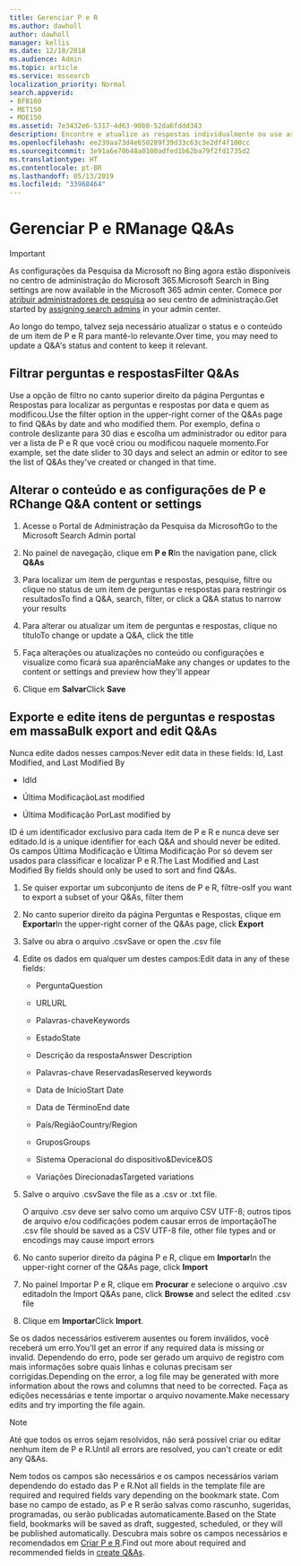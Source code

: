 ```yaml
---
title: Gerenciar P e R
ms.author: dawholl
author: dawholl
manager: kellis
ms.date: 12/18/2018
ms.audience: Admin
ms.topic: article
ms.service: mssearch
localization_priority: Normal
search.appverid:
- BFB160
- MET150
- MOE150
ms.assetid: 7e3432e6-5317-4d63-90b0-52da6fddd343
description: Encontre e atualize as respostas individualmente ou use as ferramentas da Pesquisa da Microsoft disponíveis para editar todas elas de uma só vez
ms.openlocfilehash: ee239aa73d4e650289f39d33c63c3e2df4f100cc
ms.sourcegitcommit: 3e91a6e70b48a0100adfed1b62ba79f2fd1735d2
ms.translationtype: HT
ms.contentlocale: pt-BR
ms.lasthandoff: 05/13/2019
ms.locfileid: "33968464"
---
```

# <a name="manage-qas"></a><span data-ttu-id="d3b2f-103">Gerenciar P e R</span><span class="sxs-lookup"><span data-stu-id="d3b2f-103">Manage Q&As</span></span>

> [!IMPORTANT]
> <span data-ttu-id="d3b2f-104">As configurações da Pesquisa da Microsoft no Bing agora estão disponíveis no centro de administração do Microsoft 365.</span><span class="sxs-lookup"><span data-stu-id="d3b2f-104">Microsoft Search in Bing settings are now available in the Microsoft 365 admin center.</span></span> <span data-ttu-id="d3b2f-105">Comece por [atribuir administradores de pesquisa](https://docs.microsoft.com/pt-BR/microsoftsearch/setup-microsoft-search#step-2-assign-search-admin-and-search-editor) ao seu centro de administração.</span><span class="sxs-lookup"><span data-stu-id="d3b2f-105">Get started by [assigning search admins](https://docs.microsoft.com/en-us/microsoftsearch/setup-microsoft-search#step-2-assign-search-admin-and-search-editor) in your admin center.</span></span>
    
<span data-ttu-id="d3b2f-106">Ao longo do tempo, talvez seja necessário atualizar o status e o conteúdo de um item de P e R para mantê-lo relevante.</span><span class="sxs-lookup"><span data-stu-id="d3b2f-106">Over time, you may need to update a Q&A's status and content to keep it relevant.</span></span>
  
## <a name="filter-qas"></a><span data-ttu-id="d3b2f-107">Filtrar perguntas e respostas</span><span class="sxs-lookup"><span data-stu-id="d3b2f-107">Filter Q&As</span></span>

<span data-ttu-id="d3b2f-108">Use a opção de filtro no canto superior direito da página Perguntas e Respostas para localizar as perguntas e respostas por data e quem as modificou.</span><span class="sxs-lookup"><span data-stu-id="d3b2f-108">Use the filter option in the upper-right corner of the Q&As page to find Q&As by date and who modified them.</span></span> <span data-ttu-id="d3b2f-109">Por exemplo, defina o controle deslizante para 30 dias e escolha um administrador ou editor para ver a lista de P e R que você criou ou modificou naquele momento.</span><span class="sxs-lookup"><span data-stu-id="d3b2f-109">For example, set the date slider to 30 days and select an admin or editor to see the list of Q&As they've created or changed in that time.</span></span>
  
## <a name="change-qa-content-or-settings"></a><span data-ttu-id="d3b2f-110">Alterar o conteúdo e as configurações de P e R</span><span class="sxs-lookup"><span data-stu-id="d3b2f-110">Change Q&A content or settings</span></span>

1. <span data-ttu-id="d3b2f-111">Acesse o Portal de Administração da Pesquisa da Microsoft</span><span class="sxs-lookup"><span data-stu-id="d3b2f-111">Go to the Microsoft Search Admin portal</span></span>
    
2. <span data-ttu-id="d3b2f-112">No painel de navegação, clique em **P e R**</span><span class="sxs-lookup"><span data-stu-id="d3b2f-112">In the navigation pane, click **Q&As**</span></span>
    
3. <span data-ttu-id="d3b2f-113">Para localizar um item de perguntas e respostas, pesquise, filtre ou clique no status de um item de perguntas e respostas para restringir os resultados</span><span class="sxs-lookup"><span data-stu-id="d3b2f-113">To find a Q&A, search, filter, or click a Q&A status to narrow your results</span></span>
    
4. <span data-ttu-id="d3b2f-114">Para alterar ou atualizar um item de perguntas e respostas, clique no título</span><span class="sxs-lookup"><span data-stu-id="d3b2f-114">To change or update a Q&A, click the title</span></span>
    
5. <span data-ttu-id="d3b2f-115">Faça alterações ou atualizações no conteúdo ou configurações e visualize como ficará sua aparência</span><span class="sxs-lookup"><span data-stu-id="d3b2f-115">Make any changes or updates to the content or settings and preview how they'll appear</span></span>
    
6. <span data-ttu-id="d3b2f-116">Clique em **Salvar**</span><span class="sxs-lookup"><span data-stu-id="d3b2f-116">Click **Save**</span></span>
    
## <a name="bulk-export-and-edit-qas"></a><span data-ttu-id="d3b2f-117">Exporte e edite itens de perguntas e respostas em massa</span><span class="sxs-lookup"><span data-stu-id="d3b2f-117">Bulk export and edit Q&As</span></span>

<span data-ttu-id="d3b2f-118">Nunca edite dados nesses campos:</span><span class="sxs-lookup"><span data-stu-id="d3b2f-118">Never edit data in these fields: Id, Last Modified, and Last Modified By</span></span>
  
- <span data-ttu-id="d3b2f-119">Id</span><span class="sxs-lookup"><span data-stu-id="d3b2f-119">Id</span></span>
    
- <span data-ttu-id="d3b2f-120">Última Modificação</span><span class="sxs-lookup"><span data-stu-id="d3b2f-120">Last modified</span></span>
    
- <span data-ttu-id="d3b2f-121">Última Modificação Por</span><span class="sxs-lookup"><span data-stu-id="d3b2f-121">Last modified by</span></span>
    
<span data-ttu-id="d3b2f-122">ID é um identificador exclusivo para cada item de P e R e nunca deve ser editado.</span><span class="sxs-lookup"><span data-stu-id="d3b2f-122">Id is a unique identifier for each Q&A and should never be edited.</span></span> <span data-ttu-id="d3b2f-123">Os campos Última Modificação e Última Modificação Por só devem ser usados para classificar e localizar P e R.</span><span class="sxs-lookup"><span data-stu-id="d3b2f-123">The Last Modified and Last Modified By fields should only be used to sort and find Q&As.</span></span>
  
1. <span data-ttu-id="d3b2f-124">Se quiser exportar um subconjunto de itens de P e R, filtre-os</span><span class="sxs-lookup"><span data-stu-id="d3b2f-124">If you want to export a subset of your Q&As, filter them</span></span>
    
2. <span data-ttu-id="d3b2f-125">No canto superior direito da página Perguntas e Respostas, clique em **Exportar**</span><span class="sxs-lookup"><span data-stu-id="d3b2f-125">In the upper-right corner of the Q&As page, click **Export**</span></span>
    
3. <span data-ttu-id="d3b2f-126">Salve ou abra o arquivo .csv</span><span class="sxs-lookup"><span data-stu-id="d3b2f-126">Save or open the .csv file</span></span>
    
4. <span data-ttu-id="d3b2f-127">Edite os dados em qualquer um destes campos:</span><span class="sxs-lookup"><span data-stu-id="d3b2f-127">Edit data in any of these fields:</span></span>
    
   - <span data-ttu-id="d3b2f-128">Pergunta</span><span class="sxs-lookup"><span data-stu-id="d3b2f-128">Question</span></span>
    
   - <span data-ttu-id="d3b2f-129">URL</span><span class="sxs-lookup"><span data-stu-id="d3b2f-129">URL</span></span>
      
   - <span data-ttu-id="d3b2f-130">Palavras-chave</span><span class="sxs-lookup"><span data-stu-id="d3b2f-130">Keywords</span></span>
    
   - <span data-ttu-id="d3b2f-131">Estado</span><span class="sxs-lookup"><span data-stu-id="d3b2f-131">State</span></span>
    
   - <span data-ttu-id="d3b2f-132">Descrição da resposta</span><span class="sxs-lookup"><span data-stu-id="d3b2f-132">Answer Description</span></span>
    
   - <span data-ttu-id="d3b2f-133">Palavras-chave Reservadas</span><span class="sxs-lookup"><span data-stu-id="d3b2f-133">Reserved keywords</span></span>
    
   - <span data-ttu-id="d3b2f-134">Data de Início</span><span class="sxs-lookup"><span data-stu-id="d3b2f-134">Start Date</span></span>
    
   - <span data-ttu-id="d3b2f-135">Data de Término</span><span class="sxs-lookup"><span data-stu-id="d3b2f-135">End date</span></span>
    
   - <span data-ttu-id="d3b2f-136">País/Região</span><span class="sxs-lookup"><span data-stu-id="d3b2f-136">Country/Region</span></span>
    
   - <span data-ttu-id="d3b2f-137">Grupos</span><span class="sxs-lookup"><span data-stu-id="d3b2f-137">Groups</span></span>
    
   - <span data-ttu-id="d3b2f-138">Sistema Operacional do dispositivo&amp;</span><span class="sxs-lookup"><span data-stu-id="d3b2f-138">Device&amp;OS</span></span>
    
   - <span data-ttu-id="d3b2f-139">Variações Direcionadas</span><span class="sxs-lookup"><span data-stu-id="d3b2f-139">Targeted variations</span></span>
    
5. <span data-ttu-id="d3b2f-140">Salve o arquivo .csv</span><span class="sxs-lookup"><span data-stu-id="d3b2f-140">Save the file as a .csv or .txt file.</span></span>

    <span data-ttu-id="d3b2f-141">O arquivo .csv deve ser salvo como um arquivo CSV UTF-8; outros tipos de arquivo e/ou codificações podem causar erros de importação</span><span class="sxs-lookup"><span data-stu-id="d3b2f-141">The .csv file should be saved as a CSV UTF-8 file, other file types and or encodings may cause import errors</span></span>
    
6. <span data-ttu-id="d3b2f-142">No canto superior direito da página P e R, clique em **Importar**</span><span class="sxs-lookup"><span data-stu-id="d3b2f-142">In the upper-right corner of the Q&As page, click **Import**</span></span>
    
7. <span data-ttu-id="d3b2f-143">No painel Importar P e R, clique em **Procurar** e selecione o arquivo .csv editado</span><span class="sxs-lookup"><span data-stu-id="d3b2f-143">In the Import Q&As pane, click **Browse** and select the edited .csv file</span></span> 
    
8. <span data-ttu-id="d3b2f-144">Clique em **Importar**</span><span class="sxs-lookup"><span data-stu-id="d3b2f-144">Click **Import**.</span></span>
    
<span data-ttu-id="d3b2f-145">Se os dados necessários estiverem ausentes ou forem inválidos, você receberá um erro.</span><span class="sxs-lookup"><span data-stu-id="d3b2f-145">You'll get an error if any required data is missing or invalid.</span></span> <span data-ttu-id="d3b2f-146">Dependendo do erro, pode ser gerado um arquivo de registro com mais informações sobre quais linhas e colunas precisam ser corrigidas.</span><span class="sxs-lookup"><span data-stu-id="d3b2f-146">Depending on the error, a log file may be generated with more information about the rows and columns that need to be corrected.</span></span> <span data-ttu-id="d3b2f-147">Faça as edições necessárias e tente importar o arquivo novamente.</span><span class="sxs-lookup"><span data-stu-id="d3b2f-147">Make necessary edits and try importing the file again.</span></span>
  
> [!NOTE]
> <span data-ttu-id="d3b2f-148">Até que todos os erros sejam resolvidos, não será possível criar ou editar nenhum item de P e R.</span><span class="sxs-lookup"><span data-stu-id="d3b2f-148">Until all errors are resolved, you can't create or edit any Q&As.</span></span> 
  
<span data-ttu-id="d3b2f-149">Nem todos os campos são necessários e os campos necessários variam dependendo do estado das P e R.</span><span class="sxs-lookup"><span data-stu-id="d3b2f-149">Not all fields in the template file are required and required fields vary depending on the bookmark state.</span></span> <span data-ttu-id="d3b2f-150">Com base no campo de estado, as P e R serão salvas como rascunho, sugeridas, programadas, ou serão publicadas automaticamente.</span><span class="sxs-lookup"><span data-stu-id="d3b2f-150">Based on the State field, bookmarks will be saved as draft, suggested, scheduled, or they will be published automatically.</span></span> <span data-ttu-id="d3b2f-151">Descubra mais sobre os campos necessários e recomendados em [Criar P e R](create-qas.md).</span><span class="sxs-lookup"><span data-stu-id="d3b2f-151">Find out more about required and recommended fields in [create Q&As](create-qas.md).</span></span>

  

